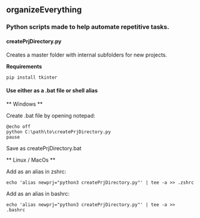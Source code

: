 ## organizeEverything

### Python scripts made to help automate repetitive tasks.

#### createPrjDirectory.py

Creates a master folder with internal subfolders for new projects.

**Requirements**

```
pip install tkinter
```


#### Use either as a .bat file or shell alias

** Windows **

Create .bat file by opening notepad:
```
@echo off 
python C:\path\to\createPrjDirectory.py
pause
```

Save as createPrjDirectory.bat

** Linux / MacOs **

Add as an alias in zshrc:
```
echo 'alias newprj="python3 createPrjDirectory.py"' | tee -a >> .zshrc
```

Add as an alias in bashrc:
```
echo 'alias newprj="python3 createPrjDirectory.py"' | tee -a >> .bashrc
```
